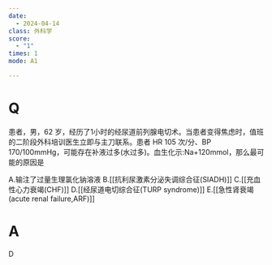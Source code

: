 ```yaml
---
date:
  - 2024-04-14
class: 外科学
score:
  - "1"
times: 1
mode: A1

---
```



# Q
患者，男，62 岁，经历了1小时的经尿道前列腺电切术。当患者变得焦虑时，值班的二阶段外科培训医生立即与主刀联系。患者 HR 105 次/分、BP 170/100mmHg，可能存在补液过多(水过多)。血生化示:Na+120mmol，那么最可能的原因是

A.输注了过量生理氯化钠溶液
B.[[抗利尿激素分泌失调综合征(SIADH)]]
C.[[充血性心力衰竭(CHF)]]
D.[[经尿道电切综合征(TURP syndrome)]]
E.[[急性肾衰竭(acute renal failure,ARF)]]

# A

D